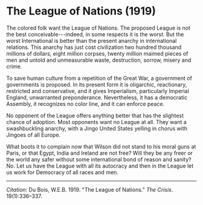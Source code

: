 <!--
title:   The League of Nations
author:  Du Bois, W.E.B.
journal: The Crisis
year:    1919
volume:  19
issue:   1
pages:   336-337
-->
# The League of Nations (1919)

The colored folk want the League of Nations. The proposed League is not the best conceivable---indeed, in some respects it is the worst. But the worst International is better than the present anarchy in international relations. This anarchy has just cost civilization two hundred thousand millions of dollars, eight million corpses, twenty million maimed pieces of men and untold and unmeasurable waste, destruction, sorrow, misery and crime.

To save human culture from a repetition of the Great War, a government of governments is proposed. In its present form it is oligarchic, reactionary, restricted and conservative, and it gives Imperialism, particularly Imperial England, unwarranted preponderance. Nevertheless, it has a democratic Assembly, it recognizes no color line, and it can enforce peace.

No opponent of the League offers anything better that has the slightest chance of adoption. Most opponents want no League at all. They want a swashbuckling anarchy, with a Jingo United States yelling in chorus with Jingoes of all Europe.

What boots it to complain now that Wilson did not stand to his moral guns at Paris, or that Egypt, India and Ireland are not free? Will they be any freer or the world any safer without some international bond of reason and sanity? No. Let us have the League with all its autocracy and then in the League let us work for Democracy of all races and men.

______________
*Citation:* Du Bois, W.E.B. 1919. "The League of Nations." *The Crisis*. 19(1):336&ndash;337.